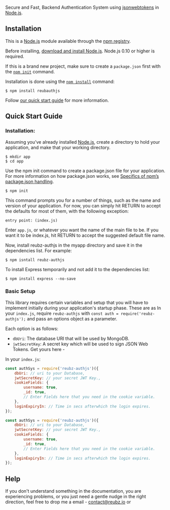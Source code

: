 Secure and Fast, Backend Authentication System using [jsonwebtokens](https://www.npmjs.com/package/jsonwebtoken) in [Node.js](http://nodejs.org).

## Installation

This is a [Node.js](https://nodejs.org/en/) module available through the [npm registry](https://www.npmjs.com/).

Before installing, [download and install Node.js](https://nodejs.org/en/download/). Node.js 0.10 or higher is required.

If this is a brand new project, make sure to create a `package.json` first with
the [`npm init`](https://docs.npmjs.com/creating-a-package-json-file) command.

Installation is done using the
[`npm install`](https://docs.npmjs.com/getting-started/installing-npm-packages-locally) command:

```console
$ npm install reubauthjs
```

Follow [our quick start guide](#quick-start-guide) for more information.


## Quick Start Guide

### Installation: 
Assuming you’ve already installed [Node.js](https://nodejs.org/), create a directory to hold your application, and make that your working directory.
```console
$ mkdir app
$ cd app
```

Use the npm init command to create a package.json file for your application. For more information on how package.json works, see [Specifics of npm’s package.json handling](https://docs.npmjs.com/files/package.json).
```console
$ npm init
```

This command prompts you for a number of things, such as the name and version of your application. For now, you can simply hit RETURN to accept the defaults for most of them, with the following exception:
```console
entry point: (index.js)
```

Enter `app.js`, or whatever you want the name of the main file to be. If you want it to be index.js, hit RETURN to accept the suggested default file name.

Now, install reubz-authjs in the myapp directory and save it in the dependencies list. For example:
```console
$ npm isntall reubz-authjs
```

To install Express temporarily and not add it to the dependencies list:
```console
$ npm install express --no-save
```

### Basic Setup

This library requires certain variables and setup that you will have to implement initially during  your application's startup phase. These are as
In your `index.js`, require `reubz-authjs` with `const auth = require('reubz-authjs');` and pass an options object as a parameter.

Each option is as follows: 
- `dbUri`: The database URI that will be used by MongoDB.
- `jwtSecretKey`: A secret key which will be used to sign JSON Web Tokens. Get yours here -  


In your `index.js`:
```js
const authSys = require('reubz-authjs')({
    dbUri: // uri to your Database,
    jwtSecretKey: // your secret JWT Key.,
    cookieFields: {
        username: true,
        _id: true,
        // Enter Fields here that you need in the cookie variable.
    },
    loginExpiryIn: // Time in secs afterwhich the login expires.
});
```


```js
const authSys = require('reubz-authjs')({
    dbUri: // uri to your Database,
    jwtSecretKey: // your secret JWT Key.,
    cookieFields: {
        username: true,
        _id: true,
        // Enter Fields here that you need in the cookie variable.
    },
    loginExpiryIn: // Time in secs afterwhich the login expires.
});
```

## Help
If you don't understand something in the documentation, you are experiencing problems, or you just need a gentle nudge in the right direction, feel free to drop me a email - [contact@reubz.io](mailto:contact@reubz.io) or 